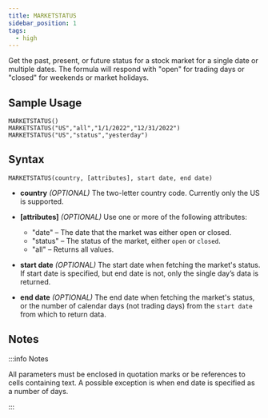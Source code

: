 ```yaml
---
title: MARKETSTATUS
sidebar_position: 1
tags:
  - high
---
```


Get the past, present, or future status for a stock market for a single date or multiple dates. The formula will respond with "open" for trading days or "closed" for weekends or market holidays.

## Sample Usage

    MARKETSTATUS()
    MARKETSTATUS("US","all","1/1/2022","12/31/2022")
    MARKETSTATUS("US","status","yesterday")

## Syntax

    MARKETSTATUS(country, [attributes], start date, end date)

- **country** _(OPTIONAL)_ The two-letter country code. Currently only the US is supported.

- **[attributes]** _(OPTIONAL)_ Use one or more of the following attributes:

  - "date" – The date that the market was either open or closed.
  - "status" – The status of the market, either `open` or `closed`.
  - "all" – Returns all values.

- **start date** _(OPTIONAL)_ The start date when fetching the market's status. If start date is specified, but end date is not, only the single day’s data is returned.

- **end date** _(OPTIONAL)_ The end date when fetching the market's status, or the number of calendar days (not trading days) from the `start date` from which to return data.

## Notes

:::info Notes

All parameters must be enclosed in quotation marks or be references to cells containing text. A possible exception is when end date is specified as a number of days.

:::
